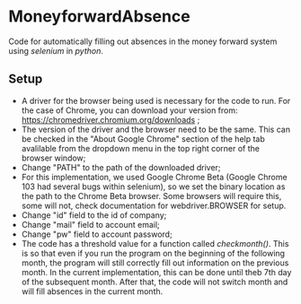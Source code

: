 # MoneyforwardAbsence
Code for automatically filling out absences in the money forward system using _selenium_ in _python_.


## Setup

- A driver for the browser being used is necessary for the code to run. For the case of Chrome, you can download your version from: https://chromedriver.chromium.org/downloads ;
- The version of the driver and the browser need to be the same. This can be checked in the "About Google Chrome" section of the help tab avalilable from the dropdown menu in the top right corner of the browser window;
- Change "PATH" to the path of the downloaded driver;
- For this implementation, we used Google Chrome Beta (Google Chrome 103 had several bugs within selenium), so we set the binary location as the path to the Chrome Beta browser. Some browsers will require this, some will not, check documentation for webdriver.BROWSER for setup.
- Change "id" field to the id of company;
- Change "mail" field to account email;
- Change "pw" field to account password;
- The code has a threshold value for a function called _checkmonth()_. This is so that even if you run the program on the beginning of the following month, the program will still correctly fill out information on the previous month. In the current implementation, this can be done until theb 7th day of the subsequent month. After that, the code will not switch month and will fill absences in the current month.

